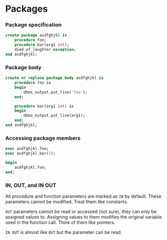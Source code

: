 # Packages

### Package specification

```sql
create package asdfghjkl is
    procedure foo;
    procedure bar(arg1 int);
    died_of_laughter exception;
end asdfghjkl;
```

### Package body
```sql
create or replace package body asdfghjkl is
    procedure foo is
    begin
        dbms_output.put_line('foo');
    end;

    procedure bar(arg1 int) is
    begin
        dbms_output.put_line(arg1);
    end;
end asdfghjkl;
```

### Accessing package members
```sql
exec asdfghjkl.foo;
exec asdfghjkl.bar(1);

begin
    asdfghjkl.foo;
end;
```

### IN, OUT, and IN OUT
All procedure and function parameters are marked as `IN` by default. These parameters cannot be modified. Treat them like constants.

`OUT` parameters cannot be read or accessed (not sure), they can only be assigned values to. Assigning values to them modifies the original variable used in the function call. Think of them like pointers.

`IN OUT` is almost like `OUT` but the parameter can be read.
